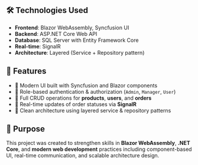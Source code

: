 ## 🛠️ Technologies Used

- **Frontend**: Blazor WebAssembly, Syncfusion UI
- **Backend**: ASP.NET Core Web API
- **Database**: SQL Server with Entity Framework Core
- **Real-time**: SignalR
- **Architecture**: Layered (Service + Repository pattern)

## 🚀 Features

- 🔹 Modern UI built with Syncfusion and Blazor components  
- 🔹 Role-based authentication & authorization (`Admin`, `Manager`, `User`)  
- 🔹 Full CRUD operations for **products**, **users**, and **orders**  
- 🔹 Real-time updates of order statuses via **SignalR**  
- 🔹 Clean architecture using layered service & repository patterns  

## 📌 Purpose

This project was created to strengthen skills in **Blazor WebAssembly**, **.NET Core**, and **modern web development** practices including component-based UI, real-time communication, and scalable architecture design.
